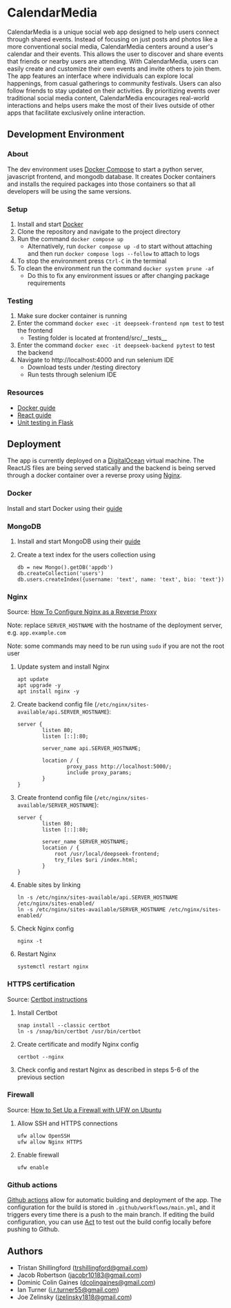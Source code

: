 # CalendarMedia
CalendarMedia is a unique social web app designed to help users connect through shared events. Instead of focusing on just posts and photos like a more conventional social media, CalendarMedia centers around a user's calendar and their events. This allows the user to discover and share events that friends or nearby users are attending. With CalendarMedia, users can easily create and customize their own events and invite others to join them. The app features an interface where individuals can explore local happenings, from casual gatherings to community festivals. Users can also follow friends to stay updated on their activities. By prioritizing events over traditional social media content, CalendarMedia encourages real-world interactions and helps users make the most of their lives outside of other apps that facilitate exclusively online interaction.

## Development Environment

### About
The dev environment uses [Docker Compose](https://docs.docker.com/compose/)
to start a python server, javascript frontend, and mongodb database.
It creates Docker containers and installs the required packages into
those containers so that all developers will be using the same versions.

### Setup
1. Install and start [Docker](https://docs.docker.com/engine/install/)
2. Clone the repository and navigate to the project directory
3. Run the command `docker compose up`
    - Alternatively, run `docker compose up -d` to start without attaching
    and then run `docker compose logs --follow` to attach to logs
4. To stop the environment press `Ctrl-C` in the terminal
5. To clean the environment run the command `docker system prune -af`
    - Do this to fix any environment issues or after changing package requirements

### Testing
1. Make sure docker container is running
2. Enter the command `docker exec -it deepseek-frontend npm test` to test the frontend
    - Testing folder is located at frontend/src/\_\_tests\_\_
3. Enter the command `docker exec -it deepseek-backend pytest` to test the backend
4. Navigate to http://localhost:4000 and run selenium IDE
    - Download tests under /testing directory
    - Run tests through selenium IDE

### Resources
- [Docker guide](https://docs.docker.com/get-started/docker-overview/)
- [React guide](https://react.dev/)
- [Unit testing in Flask](https://www.digitalocean.com/community/tutorials/unit-test-in-flask)

## Deployment

The app is currently deployed on a [DigitalOcean](https://digitalocean.com) virtual machine.
The ReactJS files are being served statically and the backend is being served through
a docker container over a reverse proxy using [Nginx](https://nginx.org/).

### Docker

Install and start Docker using their [guide](https://docs.docker.com/engine/install/ubuntu/)

### MongoDB

1. Install and start MongoDB using their [guide](https://www.mongodb.com/docs/manual/tutorial/install-mongodb-on-ubuntu/)

2. Create a text index for the users collection using

    ```
    db = new Mongo().getDB('appdb')
    db.createCollection('users')
    db.users.createIndex({username: 'text', name: 'text', bio: 'text'})
    ```

### Nginx

Source: [How To Configure Nginx as a Reverse Proxy](https://www.digitalocean.com/community/tutorials/how-to-configure-nginx-as-a-reverse-proxy-on-ubuntu-22-04)

Note: replace `SERVER_HOSTNAME` with the hostname of the deployment server, e.g.
`app.example.com`

Note: some commands may need to be run using `sudo` if you are not the root user

1. Update system and install Nginx

    ```
    apt update
    apt upgrade -y
    apt install nginx -y
    ```

2. Create backend config file (`/etc/nginx/sites-available/api.SERVER_HOSTNAME`):

    ```
    server {
            listen 80;
            listen [::]:80;

            server_name api.SERVER_HOSTNAME;

            location / {
                    proxy_pass http://localhost:5000/;
                    include proxy_params;
            }
    }
    ```

3. Create frontend config file (`/etc/nginx/sites-available/SERVER_HOSTNAME`):

    ```
    server {
            listen 80;
            listen [::]:80;

            server_name SERVER_HOSTNAME;
            location / {
                root /usr/local/deepseek-frontend;
                try_files $uri /index.html;
            }
    }
    ```

4. Enable sites by linking

    ```
    ln -s /etc/nginx/sites-available/api.SERVER_HOSTNAME /etc/nginx/sites-enabled/
    ln -s /etc/nginx/sites-available/SERVER_HOSTNAME /etc/nginx/sites-enabled/
    ```

5. Check Nginx config

    ```
    nginx -t
    ```

6. Restart Nginx
   
   ```
   systemctl restart nginx
   ```

### HTTPS certification

Source: [Certbot instructions](https://certbot.eff.org/instructions?ws=nginx&os=ubuntufocal)

1. Install Certbot
   
   ```
   snap install --classic certbot
   ln -s /snap/bin/certbot /usr/bin/certbot
   ```

2. Create certificate and modify Nginx config

    ```
    certbot --nginx
    ```

3. Check config and restart Nginx as described in steps 5-6 of the previous section

### Firewall

Source: [How to Set Up a Firewall with UFW on Ubuntu](https://www.digitalocean.com/community/tutorials/how-to-set-up-a-firewall-with-ufw-on-ubuntu)

1. Allow SSH and HTTPS connections
   
   ```
   ufw allow OpenSSH
   ufw allow Nginx HTTPS
   ```

2. Enable firewall
   
   ```
   ufw enable
   ```

### Github actions

[Github actions](https://github.com/features/actions) allow for automatic building and deployment of the app.
The configuration for the build is stored in `.github/workflows/main.yml`, and it triggers every time
there is a push to the main branch.
If editing the build configuration, you can use [Act](https://github.com/nektos/act)
to test out the build config locally before pushing to Github.

## Authors
- Tristan Shillingford (trshillingford@gmail.com)
- Jacob Robertson (jacobr10183@gmail.com)
- Dominic Colin Gaines (dcolingaines@gmail.com)
- Ian Turner (i.r.turner55@gmail.com)
- Joe Zelinsky (jzelinsky1818@gmail.com)
